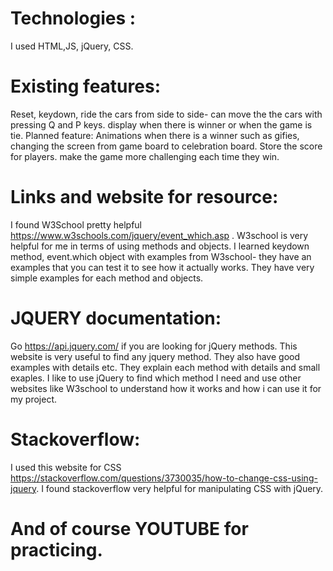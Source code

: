 # Technologies :
I used HTML,JS, jQuery, CSS.
# Existing features:
 Reset, keydown, ride the cars from side to side- can move the the cars with pressing Q and P keys. display when there is winner or when the game is tie.
Planned feature: Animations when there is a winner such as gifies, changing the screen from game board to celebration board. Store the score for players. make the game more challenging each time they win.
# Links and website for resource:
I found W3School pretty helpful  https://www.w3schools.com/jquery/event_which.asp . W3school is very helpful for me in terms of using methods and objects. I learned keydown method, event.which object with examples from W3school- they have an examples that you can test it to see how it actually works.
 They have very simple examples for each method and objects.
# JQUERY documentation:
 Go https://api.jquery.com/  if you are looking for jQuery methods. This website is very useful to find any jquery method. They also have good examples with details etc. They explain each method with details and small exaples. I like to use jQuery to find which method I need and use other websites like W3school to understand how it works and how i can use it for my project.
# Stackoverflow:
I used this website for CSS https://stackoverflow.com/questions/3730035/how-to-change-css-using-jquery. I found stackoverflow very helpful for manipulating CSS with jQuery.

# And of course  YOUTUBE for practicing.

